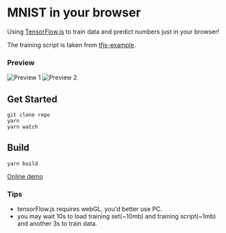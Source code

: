 # MNIST in your browser

Using [TensorFlow.js](http://js.tensorflow.org) to train data and predict numbers just in your browser!

The training script is taken from [tfjs-example](https://github.com/tensorflow/tfjs-examples).

### Preview
![Preview 1](http://kanojo.ml:8527/ai/preview1.jpg)
![Preview 2](http://kanojo.ml:8527/ai/preview2.jpg)

## Get Started
```
git clone repo
yarn
yarn watch
```

## Build
```
yarn build
```


[Online demo](http://kanojo.ml:8527/ai/)

### Tips

- tensorFlow.js requires webGL, you'd better use PC.
- you may wait 10s to load training set(~10mb) and training script(~1mb) and another 3s to train data.